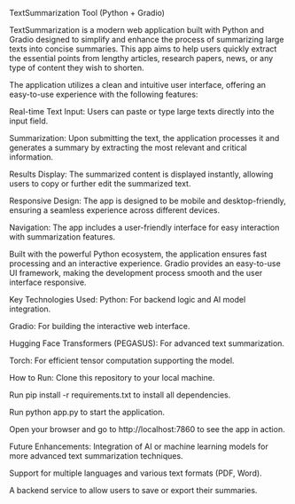 TextSummarization Tool (Python + Gradio)

TextSummarization is a modern web application built with Python and Gradio designed to simplify and enhance the process of summarizing large texts into concise summaries. This app aims to help users quickly extract the essential points from lengthy articles, research papers, news, or any type of content they wish to shorten.

The application utilizes a clean and intuitive user interface, offering an easy-to-use experience with the following features:

Real-time Text Input: Users can paste or type large texts directly into the input field.

Summarization: Upon submitting the text, the application processes it and generates a summary by extracting the most relevant and critical information.

Results Display: The summarized content is displayed instantly, allowing users to copy or further edit the summarized text.

Responsive Design: The app is designed to be mobile and desktop-friendly, ensuring a seamless experience across different devices.

Navigation: The app includes a user-friendly interface for easy interaction with summarization features.

Built with the powerful Python ecosystem, the application ensures fast processing and an interactive experience. Gradio provides an easy-to-use UI framework, making the development process smooth and the user interface responsive.

Key Technologies Used:
Python: For backend logic and AI model integration.

Gradio: For building the interactive web interface.

Hugging Face Transformers (PEGASUS): For advanced text summarization.

Torch: For efficient tensor computation supporting the model.

How to Run:
Clone this repository to your local machine.

Run pip install -r requirements.txt to install all dependencies.

Run python app.py to start the application.

Open your browser and go to http://localhost:7860 to see the app in action.

Future Enhancements:
Integration of AI or machine learning models for more advanced text summarization techniques.

Support for multiple languages and various text formats (PDF, Word).

A backend service to allow users to save or export their summaries.
